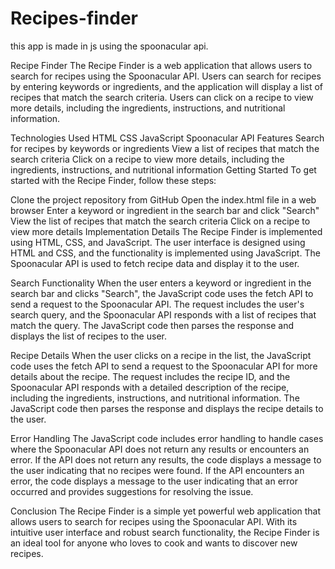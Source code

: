 # Recipes-finder
this app is made in js using the spoonacular api. 

Recipe Finder
The Recipe Finder is a web application that allows users to search for recipes using the Spoonacular API. Users can search for recipes by entering keywords or ingredients, and the application will display a list of recipes that match the search criteria. Users can click on a recipe to view more details, including the ingredients, instructions, and nutritional information.

Technologies Used
HTML
CSS
JavaScript
Spoonacular API
Features
Search for recipes by keywords or ingredients
View a list of recipes that match the search criteria
Click on a recipe to view more details, including the ingredients, instructions, and nutritional information
Getting Started
To get started with the Recipe Finder, follow these steps:

Clone the project repository from GitHub
Open the index.html file in a web browser
Enter a keyword or ingredient in the search bar and click "Search"
View the list of recipes that match the search criteria
Click on a recipe to view more details
Implementation Details
The Recipe Finder is implemented using HTML, CSS, and JavaScript. The user interface is designed using HTML and CSS, and the functionality is implemented using JavaScript. The Spoonacular API is used to fetch recipe data and display it to the user.

Search Functionality
When the user enters a keyword or ingredient in the search bar and clicks "Search", the JavaScript code uses the fetch API to send a request to the Spoonacular API. The request includes the user's search query, and the Spoonacular API responds with a list of recipes that match the query. The JavaScript code then parses the response and displays the list of recipes to the user.

Recipe Details
When the user clicks on a recipe in the list, the JavaScript code uses the fetch API to send a request to the Spoonacular API for more details about the recipe. The request includes the recipe ID, and the Spoonacular API responds with a detailed description of the recipe, including the ingredients, instructions, and nutritional information. The JavaScript code then parses the response and displays the recipe details to the user.

Error Handling
The JavaScript code includes error handling to handle cases where the Spoonacular API does not return any results or encounters an error. If the API does not return any results, the code displays a message to the user indicating that no recipes were found. If the API encounters an error, the code displays a message to the user indicating that an error occurred and provides suggestions for resolving the issue.

Conclusion
The Recipe Finder is a simple yet powerful web application that allows users to search for recipes using the Spoonacular API. With its intuitive user interface and robust search functionality, the Recipe Finder is an ideal tool for anyone who loves to cook and wants to discover new recipes.
